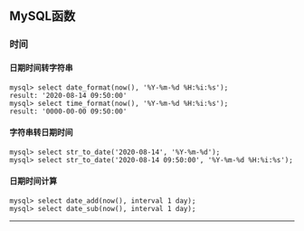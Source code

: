 ## MySQL函数

### 时间
#### 日期时间转字符串
```
mysql> select date_format(now(), '%Y-%m-%d %H:%i:%s');
result: '2020-08-14 09:50:00'
mysql> select time_format(now(), '%Y-%m-%d %H:%i:%s');
result: '0000-00-00 09:50:00'
```

#### 字符串转日期时间
```
mysql> select str_to_date('2020-08-14', '%Y-%m-%d');
mysql> select str_to_date('2020-08-14 09:50:00', '%Y-%m-%d %H:%i:%s');
```

#### 日期时间计算
```
mysql> select date_add(now(), interval 1 day);
mysql> select date_sub(now(), interval 1 day);
```

***
